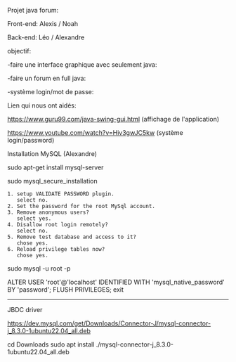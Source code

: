 Projet java forum:

Front-end: Alexis / Noah

Back-end: Léo / Alexandre


objectif:

-faire une interface graphique avec seulement java:

-faire un forum en full java:

-système login/mot de passe:


Lien qui nous ont aidés:

https://www.guru99.com/java-swing-gui.html (affichage de l'application)

https://www.youtube.com/watch?v=Hiv3gwJC5kw (système login/password)


Installation MySQL (Alexandre)

sudo apt-get install mysql-server

sudo mysql_secure_installation

    1. setup VALIDATE PASSWORD plugin.  
       select no.
    2. Set the password for the root MySql account.
    3. Remove anonymous users?  
       select yes.
    4. Disallow root login remotely?
       select no.
    5. Remove test database and access to it? 
       chose yes.
    6. Reload privilege tables now? 
       chose yes.
sudo mysql -u root -p

ALTER USER 'root'@'localhost' IDENTIFIED WITH 'mysql_native_password' BY 'password';
FLUSH PRIVILEGES;
exit


------------------------------------

JBDC driver

https://dev.mysql.com/get/Downloads/Connector-J/mysql-connector-j_8.3.0-1ubuntu22.04_all.deb

cd Downloads
sudo apt install ./mysql-connector-j_8.3.0-1ubuntu22.04_all.deb
